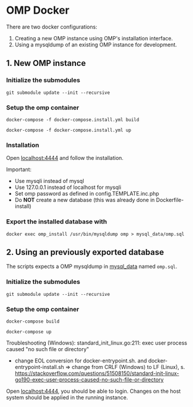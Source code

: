 # OMP Docker

There are two docker configurations: 
1. Creating a new OMP instance using OMP's installation interface.
2. Using a mysqldump of an existing OMP instance for development.

## 1. New OMP instance

### Initialize the submodules

`git submodule update --init --recursive`

### Setup the omp container

`docker-compose -f docker-compose.install.yml build`

`docker-compose -f docker-compose.install.yml up`

### Installation 

Open [localhost:4444](http://localhost:4444) and follow the installation.

Important:
* Use mysqli instead of mysql
* Use 127.0.0.1 instead of localhost for mysqli
* Set omp password as defined in config.TEMPLATE.inc.php
* Do __NOT__ create a new database (this was already done in Dockerfile-install)

### Export the installed database with
`docker exec omp_install /usr/bin/mysqldump omp > mysql_data/omp.sql`

## 2. Using an previously exported database

The scripts expects a OMP mysqldump in [mysql_data](mysql_data) named `omp.sql`.

### Initialize the submodules

`git submodule update --init --recursive`

### Setup the omp container

`docker-compose build`

`docker-compose up`

Troubleshooting (Windows): standard_init_linux.go:211: exec user process caused "no such file or directory"
* change EOL conversion for docker-entrypoint.sh. and docker-entrypoint-install.sh => change from CRLF (Windows) to LF (Linux), 
  s. https://stackoverflow.com/questions/51508150/standard-init-linux-go190-exec-user-process-caused-no-such-file-or-directory

Open [localhost:4444](http://localhost:4444), you should be able to login. Changes on the host system should be applied in the 
running instance.
